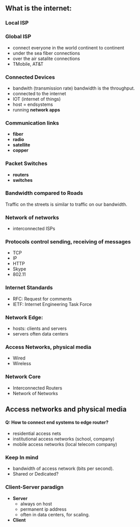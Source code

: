## What is the internet: 

### Local ISP 

### Global ISP 
* connect everyone in the world continent to continent
* under the sea fiber connections
* over the air satalite connections
* TMobile, AT&T

### Connected Devices
* bandwith (transmission rate)
    bandwidth is the throughput.
* connected to the internet
* IOT (internet of things)
* host = endsystems
* running **network apps** 

### Communication links
* **fiber**
* **radio** 
* **satellite**
* **copper**

### Packet Switches
* **routers**
* **switches**

### Bandwidth compared to Roads
Traffic on the streets is similar to traffic on our bandwidth.


### Network of networks
* interconnected ISPs

### Protocols control sending, receiving of messages
* TCP
* IP 
* HTTP
* Skype 
* 802.11

### Internet Standards
* RFC: Request for comments
* IETF: Internet Engineering Task Force

### Network Edge: 
* hosts: clients and servers
* servers often data centers

### Access Networks, physical media
* Wired
* Wireless

### Network Core
* Interconnected Routers
* Network of Networks


## Access networks and physical media

#### Q: How to connect end systems to edge router? 
* residential access nets
* institutional access networks (school, company)
* mobile access networks (local telecom company)

### Keep In mind
* bandwidth of access network (bits per second). 
* Shared or Dedicated?

### Client-Server paradign

* **Server**
    - always on host
    - permanent ip address
    - often in data centers, for scaling.
* **Client** 
